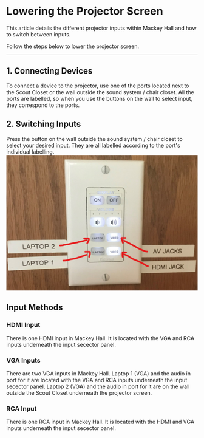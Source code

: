# Lowering the Projector Screen

This article details the different projector inputs within Mackey Hall and how to switch between inputs.

Follow the steps below to lower the projector screen.

---

## 1. Connecting Devices
 To connect a device to the projector, use one of the ports located next to the Scout Closet or the wall outside the sound system / chair closet. All the ports are labelled, so when you use the buttons on the wall to select input, they correspond to the ports.

## 2. Switching Inputs
 Press the button on the wall outside the sound system / chair closet to select your desired input. They are all labelled according to the port's individual labelling.
 <br>![Switch Labelling](../../assets/images/video/inputs/Inkedswitch.jpg)

## Input Methods
### HDMI Input
 There is one HDMI input in Mackey Hall. It is located with the VGA and RCA inputs underneath the input secector panel. 

### VGA Inputs
  There are two VGA inputs in Mackey Hall. Laptop 1 (VGA) and the audio in port for it are located with the VGA and RCA inputs underneath the input secector panel. Laptop 2 (VGA) and the audio in port for it are on the wall outside the Scout Closet underneath the projector screen.

### RCA Input
  There is one RCA input in Mackey Hall. It is located with the HDMI and VGA inputs underneath the input secector panel. 